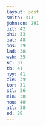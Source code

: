 ```yaml
---
layout: post
smith: 313
johnson: 291
pit: 42
phi: 33
bal: 48
bos: 39
lad: 38
wsh: 35
kc: 37
tb: 41
nyy: 41
cle: 39
tor: 31
stl: 36
min: 38
hou: 40
atl: 38
sd: 28
---
```

